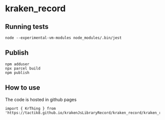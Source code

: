 # kraken_record



## Running tests
```
node --experimental-vm-modules node_modules/.bin/jest
```

## Publish
```
npm adduser
npx parcel build
npm publish
```



## How to use
The code is hosted in github pages
```
import { KrThing } from 'https://tactik8.github.io/krakenJsLibraryRecord/kraken_record/kraken_record.js';
```





